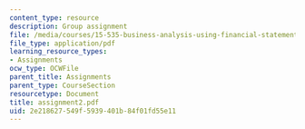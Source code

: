```yaml
---
content_type: resource
description: Group assignment
file: /media/courses/15-535-business-analysis-using-financial-statements-spring-2003/2e218627549f5939401b84f01fd55e11_assignment2.pdf
file_type: application/pdf
learning_resource_types:
- Assignments
ocw_type: OCWFile
parent_title: Assignments
parent_type: CourseSection
resourcetype: Document
title: assignment2.pdf
uid: 2e218627-549f-5939-401b-84f01fd55e11
---
```

